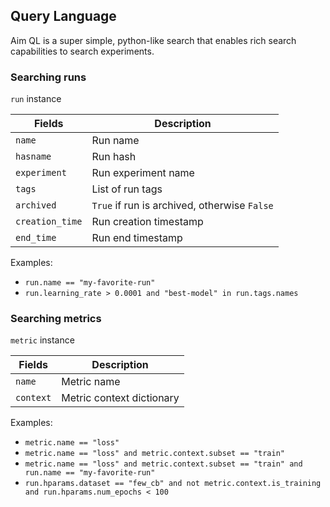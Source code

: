## Query Language

Aim QL is a super simple, python-like search that enables rich search capabilities to search experiments.

### Searching runs

`run` instance

| Fields | Description |
| --- | --- |
| `name` | Run name |
| `hasname` | Run hash |
| `experiment` | Run experiment name |
| `tags` | List of run tags |
| `archived` | `True` if run is archived, otherwise `False` |
| `creation_time` | Run creation timestamp |
| `end_time` | Run end timestamp |

Examples:

- `run.name == "my-favorite-run"`
- `run.learning_rate > 0.0001 and "best-model" in run.tags.names`

### Searching metrics

`metric` instance

| Fields | Description |
| --- | --- |
| `name` | Metric name |
| `context` | Metric context dictionary |

Examples:

- `metric.name == "loss"`
- `metric.name == "loss" and metric.context.subset == "train"`
- `metric.name == "loss" and metric.context.subset == "train" and run.name == "my-favorite-run"`
- `run.hparams.dataset == "few_cb" and not metric.context.is_training and run.hparams.num_epochs < 100`
